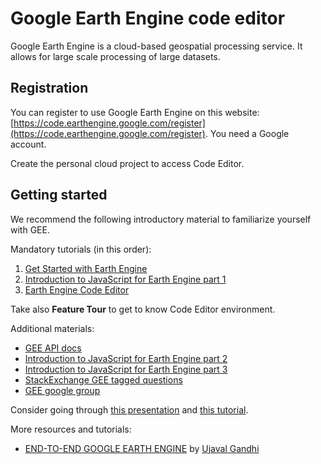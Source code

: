 # Google Earth Engine code editor

Google Earth Engine is a cloud-based geospatial processing service. It allows for large scale processing of large datasets. 

## Registration

You can register to use Google Earth Engine on this website: [https://code.earthengine.google.com/register](https://code.earthengine.google.com/register). You need a Google account.

Create the personal cloud project to access Code Editor.

## Getting started 

We recommend the following introductory material to familiarize yourself with GEE.

Mandatory tutorials (in this order):

1. [Get Started with Earth Engine](https://developers.google.com/earth-engine/guides/getstarted)
2. [Introduction to JavaScript for Earth Engine part 1](https://developers.google.com/earth-engine/tutorials/tutorial_js_01)
3. [Earth Engine Code Editor](https://developers.google.com/earth-engine/guides/playground)

Take also **Feature Tour** to get to know Code Editor environment.

Additional materials:  

* [GEE API docs](https://developers.google.com/earth-engine/apidocs)
* [Introduction to JavaScript for Earth Engine part 2](https://developers.google.com/earth-engine/tutorials/tutorial_js_02)
* [Introduction to JavaScript for Earth Engine part 3](https://developers.google.com/earth-engine/tutorials/tutorial_js_03)
* [StackExchange GEE tagged questions](https://gis.stackexchange.com/questions/tagged/google-earth-engine)
* [GEE google group](https://groups.google.com/g/google-earth-engine-developers)

  
Consider going through [this presentation](https://docs.google.com/presentation/d/1hT9q6kWigM1MM3p7IEcvNQlpPvkedW-lgCCrIqbNeis/edit#slide=id.p) and [this tutorial](https://docs.google.com/document/d/1ZxRKMie8dfTvBmUNOO0TFMkd7ELGWf3WjX0JvESZdOE/edit).

More resources and tutorials:  

* [END-TO-END GOOGLE EARTH ENGINE](https://spatialthoughts.com/courses/google-earth-engine/) by [Ujaval Gandhi](https://spatialthoughts.com/about/)
